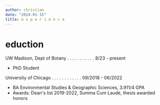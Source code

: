 ```yaml
---
author: christian
date: "2024-01-15"
title: e x p e r i e n c e
---
```


# eduction

UW Madison, Dept of Botany .  .   .   .   .   .   .   .   .   .   . 8/23 - present
 - PhD Student

University of Chicago .   .   .   .   .   .   .   .   .   .   .   . 09/2018 - 06/2022
 - BA Environmental Studies & Geographic Sciences, 3.911/4 GPA
 - Awards: Dean's list 2019-2022, Summa Cum Laude, thesis awarded honors
